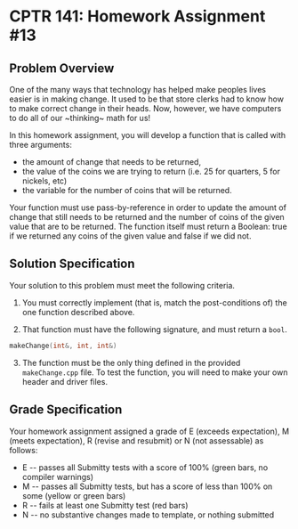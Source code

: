 # CPTR 141: Homework Assignment #13

## Problem Overview

One of the many ways that technology has helped make peoples lives
easier is in making change.  It used to be that store clerks had to
know how to make correct change in their heads.  Now, however, we have
computers to do all of our ~thinking~ math for us!

In this homework assignment, you will develop a function that is
called with three arguments:

* the amount of change that needs to be returned,
* the value of the coins we are trying to return (i.e. 25 for
quarters, 5 for nickels, etc)
* the variable for the number of coins that will be returned.

Your function must use pass-by-reference in order to update the amount
of change that still needs to be returned and the number of coins of
the given value that are to be returned.  The function itself must
return a Boolean: true if we returned any coins of the given value and
false if we did not.
	
## Solution Specification

Your solution to this problem must meet the following criteria.

1. You must correctly implement (that is, match the post-conditions
of) the one function described above.

2. That function must have the following signature, and must return a
`bool`.

```cpp
makeChange(int&, int, int&)
```

3. The function must be the only thing defined in the provided
`makeChange.cpp` file.  To test the function, you will need to make
your own header and driver files.

## Grade Specification

Your homework assignment assigned a grade of E (exceeds expectation),
M (meets expectation), R (revise and resubmit) or N (not assessable)
as follows:

- E -- passes all Submitty tests with a score of 100% (green bars, no
compiler warnings)
- M -- passes all Submitty tests, but has a score of less than 100% on
some (yellow or green bars)
- R -- fails at least one Submitty test (red bars)
- N -- no substantive changes made to template, or nothing submitted
